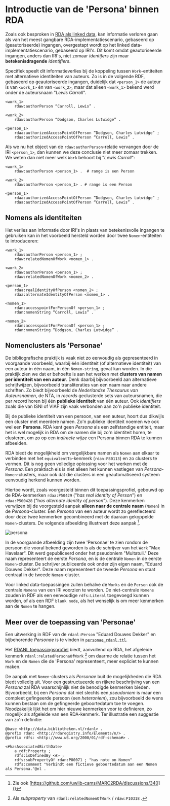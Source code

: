 # Introductie van de 'Persona' binnen RDA

Zoals ook besproken in [RDA als linked data](./rdf/RDA_als_linkeddata.md), kan informatie verloren gaan als van het meest gangbare RDA-implementatiescenario, gebaseerd op (geautoriseerde) ingangen, overgestapt wordt op het linked data-implementatiescenario, gebaseerd op IRI's. Dit komt omdat geautoriseerde ingangen, anders dan IRI's, niet zomaar *identifers* zijn maar **betekenisdragende** *identifiers*.

Specifiek speelt dit informatieverlies bij de koppeling tussen `Work`-entiteiten met alternatieve identiteiten van auteurs. Zo is in de volgende RDF, gebaseerd op geautoriseerde ingangen, duidelijk dat `<person_1>` de auteur is van `<work_1>` én van `<work_2>`, maar dat alleen `<work_1>` bekend werd onder de auteursnaam "*Lewis Carroll*". 

	<work_1>
		rdaw:authorPerson “Carroll, Lewis” .

	<work_2>
		rdaw:authorPerson “Dodgson, Charles Lutwidge” .

	<person_1>
		rdaa:authorizedAccessPointOfPerson “Dodgson, Charles Lutwidge” ;
		rdaa:authorizedAccessPointOfPerson “Carroll, Lewis” .
		
Als we nu het object van de `rdaw:authorPerson`-relatie vervangen door de IRI `<person_1>`, dan kunnen we deze conclusie niet meer zomaar trekken. We weten dan niet meer welk `Work` behoort bij "*Lewis Carroll*":

	<work_1>
		rdaw:authorPerson <person_1> .	# range is een Person

	<work_2>
		rdaw:authorPerson <person_1> . # range is een Person

	<person_1>
		rdaa:authorizedAccessPointOfPerson “Dodgson, Charles Lutwidge” ;
		rdaa:authorizedAccessPointOfPerson “Carroll, Lewis” .

## Nomens als identiteiten

Het verlies aan informatie door IRI's in plaats van betekenisvolle ingangen te gebruiken kan in het voorbeeld hersteld worden door twee `Nomen`-entiteiten te introduceren:

	<work_1>
		rdaw:authorPerson <person_1> ;
		rdaw:relatedNomenOfWork <nomen_1> .

	<work_2>
		rdaw:authorPerson <person_1> ;
		rdaw:relatedNomenOfWork <nomen_2> .

	<person_1>
		rdaa:realIdentityOfPerson <nomen_2> ;
		rdaa:alternateIdentityOfPerson <nomen_1> .

	<nomen_1>
		rdan:accesspointForPersonOf <person_1> ;
		rdan:nomenString “Carroll, Lewis” .

	<nomen_2>
		rdan:accesspointForPersonOf <person_1> ;
		rdan:nomenString “Dodgson, Charles Lutwidge” .

## Nomenclusters als 'Personae'
De bibliografische praktijk is vaak niet zo eenvoudig als gepresenteerd in voorgaande voorbeeld, waarbij één identiteit (of alternatieve identiteit) van een auteur in één naam, in één `Nomen-string`, gevat kan worden. In die praktijk zien we dat er behoefte is aan het werken met **clusters van namen per identiteit van een auteur**. Denk daarbij bijvoorbeeld aan alternatieve schrijfwijzen, bijvoorbeeld transliteraties van een naam naar andere schriften. Zo biedt bijvoorbeeld de *Nederlandse Thesaurus van Auteursnamen*, de NTA, in *records* geclusterde sets van auteursnamen, die per *record* horen bij één **publieke identiteit** van één auteur. Ook *identifiers* zoals die van ISNI of VIAF zijn vaak verbonden aan zo'n publieke identiteit.

Bij de publieke identiteit van een persoon, van een auteur, hoort dus dikwijls een cluster met meerdere namen. Zo'n publieke identiteit noemen we ook wel een **Persona**. RDA kent geen *Persona* als een zelfstandige entiteit, maar het is wel mogelijk in RDA om de namen die bij zo'n identiteit horen, te clusteren, om zo op een *indirecte wijze* een Persona binnen RDA te kunnen afbeelden. 

RDA biedt de mogelijkheid om vergelijkbare namen als `Nomen` aan elkaar te verbinden met het `equivalentTo`-kenmerk (`rdan:P80113`) en zo clusters te vormen. Dit is nog geen volledige oplossing voor het werken met de *Persona*. 
Een praktisch eis is niet alleen het kunnen vastlegen van *Persona*-`Nomen`-clusters, maar ook dat die clusters in een geautomatiseerd systeem eenvoudig herkend kunnen worden. 

Hiertoe wordt, zoals voorgesteld binnen dit toepassingsprofiel, gebouwd op de RDA-kenmerken `rdaa:P50429` ("*has real identity of Person*") en `rdaa:P500428` ("h*as alternate identity of person*"). Deze kenmerken verwijzen bij de voorgesteld aanpak **alleen naar de centrale naam** (`Nomen`) in de *Persona*-cluster. Een *Persona* van een auteur wordt zo gereflecteerd door deze twee kenmerken gecombineerd met de daaraan gekoppelde `Nomen`-clusters. De volgende afbeelding illustreert deze aanpak [^1].

![persona](https://github.com/renevoorburg/rdanl/assets/465625/fc7d0820-5911-4790-8017-f48072f4c954)

In de voorgaande afbeelding zijn twee 'Personae' te zien rondom de persoon die vooral bekend geworden is als de schrijver van het `Work` "Max Havelaar". Dit werd gepubliceerd onder het pseudoniem "Multatuli." Deze naam representeert de eerste *Persona*, en is de centrale `Nomen` in de eerste `Nomen`-cluster. De schrijver publiceerde ook onder zijn eigen naam, "Eduard Douwes Dekker". Deze naam representeert de tweede *Persona* en staat centraal in de tweede `Nomen`-cluster. 

Voor linked data-toepassingen zullen behalve de `Works` en de `Person` ook de centrale `Nomens` van een IRI voorzien te worden. De niet-centrale `Nomens` zouden in RDF als een eenvoudige `rdfs:Literal` toegevoegd kunnen worden, of als een RDF `blank node`, als het wenselijk is om meer kenmerken aan de `Nomen` te hangen.


## Meer over de toepassing van 'Personae'
Een uitwerking in RDF van de `rdanl:Person` "Eduard Douwes Dekker" en bijbehorende *Personae* is te vinden in [`personae_rdanl.ttl`](rdf/examples/personae_rdanl.ttl).

Het [RDANL toepassingsprofiel](./rdf/profile) biedt, aanvullend op RDA, het afgeleide kenmerk `rdanl:relatedPersonaOfWork` [^2] om daarme de relatie tussen het `Work` en de `Nomen` die de 'Persona' representeert, meer expliciet te kunnen maken.

De aanpak met `Nomen`-clusters als *Personae* buit de mogelijkheden die RDA biedt volledig uit. Voor een gestructueerde en rijkere beschrijving van een *Persona* zal RDA waarschijnlijk niet de benodigde kenmerken bieden. Bijvoorbeeld, bij een *Persona* dat niet slechts een *pseudoniem* is maar een compleet gefingeerde persoon (een *heteroniem*), zou bijvoorbeeld de wens kunnen bestaan om de gefingeerde geboortedatum toe te voegen. Noodzakelijk lijkt het om hier nieuwe kenmerken voor te definieren, zo mogelijk als afgeleide van een RDA-kenmerk. Ter illustratie een suggestie van zo'n definitie:

	@base <http://data.bibliotheken.nl/rdanl> . 
	@prefix rdan: <http://rdaregistry.info/Elements/n/> .
	@prefix rdfs: <http://www.w3.org/2000/01/rdf-schema#> .
	
	<#hasAssociatedBirthDate>
		a rdf:Property ;
    	rdfs:isDefinedBy <#> ;
    	rdfs:subPropertyOf rdan:P80071 ; "has note on Nomen"
    	rdfs:comment "Verbindt een fictieve geboortedatum aan een Nomen als Persona."@nl .
	
 

[^1]: Zie ook [https://github.com/uwlib-cams/MARC2RDA/discussions/340]()
[^2]: Als *subproperty* van `rdanl:relatedNomenOfWork` / `rdaw:P10318` . 